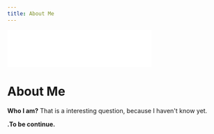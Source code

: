 ```yaml
---
title: About Me
---
```


<iframe frameborder="no" border="0" marginwidth="0" marginheight="0" width=330 height=86 src="//music.163.com/outchain/player?type=2&id=411356640&auto=1&height=66"></iframe>

# About Me 

**Who I am?** That is a interesting question, because I haven't know yet. 

**.To be continue.**

